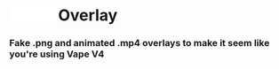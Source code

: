 # [![Vape](https://raw.githubusercontent.com/VapeOverlay/Overlay/main/index_files/images/logo.png)](https://vape.overlay.ml)Overlay

### Fake .png and animated .mp4 overlays to make it seem like you're using Vape V4
